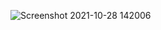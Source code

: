 ![Screenshot 2021-10-28 142006](https://user-images.githubusercontent.com/90205572/139386192-dac1e611-f584-45ef-80fc-57ffe405d246.png)
